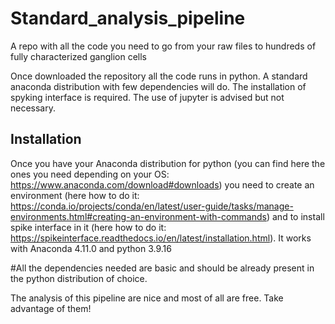 # Standard_analysis_pipeline
A repo with all the code you need to go from your raw files to hundreds of fully characterized ganglion cells


Once downloaded the repository all the code runs in python. A standard anaconda distribution with few dependencies will do. The installation of spyking interface is required. The use of jupyter is advised but not necessary. 

## Installation
Once you have your Anaconda distribution for python (you can find here the ones you need depending on your OS: https://www.anaconda.com/download#downloads) you need to create an environment (here how to do it: https://conda.io/projects/conda/en/latest/user-guide/tasks/manage-environments.html#creating-an-environment-with-commands) and to install spike interface in it (here how to do it: https://spikeinterface.readthedocs.io/en/latest/installation.html). It works with Anaconda 4.11.0 and python 3.9.16

#All the dependencies needed are basic and should be already present in the python distribution of choice.

The analysis of this pipeline are nice and most of all are free. Take advantage of them!
